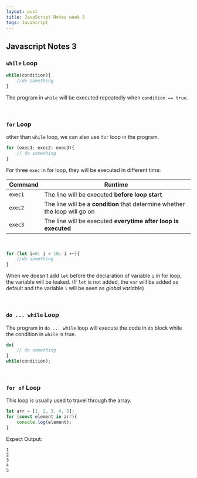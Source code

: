 ```yaml
---
layout: post
title: JavaScript Notes week 3
tags: JavaScript
---
```


## Javascript Notes 3

### `while` Loop
```javascript
while(condition){
    //do something
}
```
The program in `while` will be executed repeatedly when `condition == true`.

<br>

### `for` Loop
other than `while` loop, we can also use `for` loop in the program.
```javascript
for (exec1; exec2; exec3){
    // do something
}
```
For three `exec` in for loop, they will be executed in different time:
<div class="datatable-begin"></div>

Command|Runtime 
-------|---------
`exec1`|The line will be executed **before loop start**
`exec2`|The line will be a **condition** that determine whether the loop will go on
`exec3`|The line will be executed **everytime after loop is executed**

<div class="datatable-end"></div>

<br>

```javascript
for (let i=0; i < 10; i ++){
    //do something
} 
```
When we doesn't add `let` before the declaration of variable `i` in for loop, the variable will be leaked. (If `let` is not added, the `var` will be added as default and the variable `i` will be seen as *global variable*)


<br>

### `do ... while` Loop
The program in `do ... while` loop will execute the code in `do` block while the condition in `while` is true.
```javascript
do{
    // do something
}
while(condition);
```

<br>

### `for of` Loop
This loop is usually used to travel through the array.
```javascript
let arr = [1, 2, 3, 4, 5];
for (const element in arr){
    console.log(element);
}
```

Expect Output:

```
1
2
3
4
5
```
